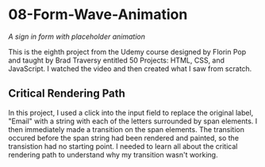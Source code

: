 # 08-Form-Wave-Animation
*A sign in form with placeholder animation*


This is the eighth project from the Udemy course designed by Florin Pop and taught by Brad Traversy 
entitled 50 Projects: HTML, CSS, and JavaScript.  I watched the video and then created what I saw
from scratch.

## Critical Rendering Path
In this project, I used a click into the input field to replace the original label, "Email" with a 
string with each of the letters surrounded by span elements. I then immediately made a transition 
on the span elements. The transition occured before the span string had been rendered and painted, 
so the transistion had no starting point. I needed to learn all about the critical rendering path 
to understand why my transition wasn't working.
